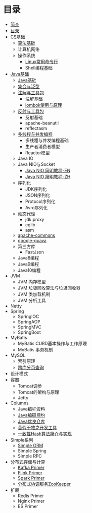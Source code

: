 # 目录

* [简介](README.md)
* [目录](CONTENT.md)
* [CS基础](cs-base/README.md)
    * [算法基础](cs-base/algorithm/数据结构与算法基础.md)
    * 计算机网络
    * 操作系统
        * [Linux常用命令行](cs-base/linux-command/linux-command-list.md)
        * Shell编程基础
* [Java基础](java-base/java-base.md)
    * [Java基础](java-base/java-base-lang/java-lang.md)
    * [集合与泛型](java-base/java-base-collection-generic/java-collection-generic.md)
    * [注解与工具包](java-base/java-base-annotation/java-annotation.md)
        * 注解基础
        * [lombok使用与原理](java-base/java-base-annotation/lombok使用与原理.md)
    * [反射与工具包](java-base/java-base-reflect/java-reflect.md)
        * 反射基础
        * apache-beanutil
        * reflectasm
    * [多线程与并发编程](java-base/java-base-multithread-concurrency/java-multithread-concurrency.md)
        * 多线程与并发编程基础
        * 生产者消费者模型
        * Reactor模型
    * Java IO
    * Java NIO与Socket
        * [Java NIO 简明教程-EN](http://tutorials.jenkov.com/java-nio/index.html)
        * [Java NIO 简明教程-ZH](http://ifeve.com/overview/)
    * 序列化
        * JDK序列化
        * JSON序列化
        * Protocol序列化
        * Avro序列化
    * 动态代理
        * jdk proxy
        * cglib
        * asm
    * [apache-commons](apache-commons/apache-commons.md)
    * [google-guava](google-guava/google-guava.md)
    * 第三方库
        * FastJson
    * Java8编程
    * Java9编程
    * Java10编程
* JVM
    * JVM 内存模型
    * JVM 垃圾回收算法与垃圾回收器
    * JVM 类加载机制
    * JVM 分析工具
* Netty
* Spring
    * SpringIOC
    * SpringAOP
    * SpringMVC
    * SpringBoot
* MyBatis
    * MyBatis CURD基本操作与工作原理
    * MyBatis 事务机制
* MySQL
    * 索引原理
    * [跨库分页查询](mysql/跨库分页查询.md)
* 设计模式
* 容器
    * Tomcat调参
    * Tomcat的架构与原理
    * Jetty
* Columns
    * [Java编程资料](columns/awesome-book.md)
    * [Java编码规约](columns/awesome-coding-style-guide.md)
    * [Java优良仓库](columns/awesome-github.md)
    * [善假于物之开发工具](columns/awesome-dev-tool.md)
    * [一致性Hash算法简介与实现](columns/一致性Hash算法简介与实现.md)
* Simple系列
    * [Simple ORM](simple/simple-orm.md)
    * Simple Spring
    * Simple RPC
* 分布式存储与计算
    * [Kafka Primer](advanced/kafka-primer.md)
    * [Flink Primer](advanced/flink-primer.md)
    * [Spark Primer](advanced/spark-primer.md)
    * [分布式协调服务ZooKeeper](columns/分布式协调服务ZooKeeper.md)
* 扩展
    * Redis Primer
    * Nginx Primer
    * ES Primer


